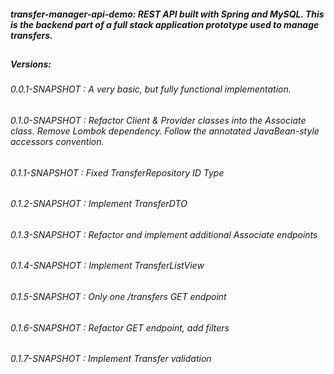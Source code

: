 ##### transfer-manager-api-demo: REST API built with Spring and MySQL. This is the backend part of a full stack application prototype used to manage transfers.
##
##### Versions:
###### 0.0.1-SNAPSHOT : A very basic, but fully functional implementation.
###### 0.1.0-SNAPSHOT : Refactor Client & Provider classes into the Associate class. Remove Lombok dependency. Follow the annotated JavaBean-style accessors convention. 
###### 0.1.1-SNAPSHOT : Fixed TransferRepository ID Type
###### 0.1.2-SNAPSHOT : Implement TransferDTO
###### 0.1.3-SNAPSHOT : Refactor and implement additional Associate endpoints
###### 0.1.4-SNAPSHOT : Implement TransferListView
###### 0.1.5-SNAPSHOT : Only one /transfers GET endpoint
###### 0.1.6-SNAPSHOT : Refactor GET endpoint, add filters
###### 0.1.7-SNAPSHOT : Implement Transfer validation